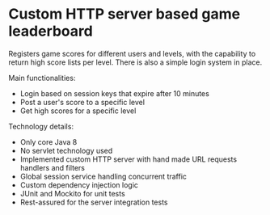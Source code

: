 # Custom HTTP server based game leaderboard

Registers game scores for different users and levels, with the capability to return high score lists per level.
There is also a simple login system in place.

Main functionalities:
- Login based on session keys that expire after 10 minutes
- Post a user's score to a specific level
- Get high scores for a specific level

Technology details:
- Only core Java 8
- No servlet technology used
- Implemented custom HTTP server with hand made URL requests handlers and filters
- Global session service handling concurrent traffic
- Custom dependency injection logic
- JUnit and Mockito for unit tests
- Rest-assured for the server integration tests